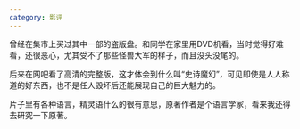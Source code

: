 ```yaml
---
category: 影评
---
```


曾经在集市上买过其中一部的盗版盘。和同学在家里用DVD机看，当时觉得好难看，还很恶心，尤其受不了那些怪兽大军的样子，而且没头没尾的。

后来在网吧看了高清的完整版，这才体会到什么叫“史诗魔幻”，可见即使是人人称道的好东西，也不是任人毁坏后还能展现自己的巨大魅力的。

片子里有各种语言，精灵语什么的很有意思，原著作者是个语言学家，看来我还得去研究一下原著。

